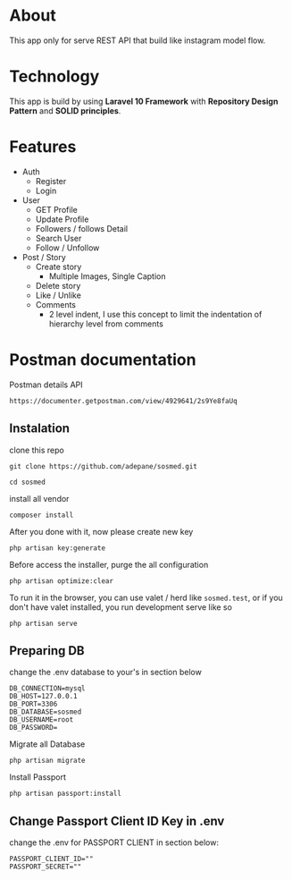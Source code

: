 # About

This app only for serve REST API that build like instagram model flow.

# Technology

This app is build by using **Laravel 10 Framework** with **Repository Design Pattern** and **SOLID principles**.

# Features

- Auth
  - Register
  - Login
- User
  - GET Profile
  - Update Profile
  - Followers / follows Detail
  - Search User
  - Follow / Unfollow
- Post / Story
  - Create story
    - Multiple Images, Single Caption
  - Delete story
  - Like / Unlike
  - Comments
    - 2 level indent, I use this concept to limit the indentation of hierarchy level from comments


# Postman documentation

Postman details API
```
https://documenter.getpostman.com/view/4929641/2s9Ye8faUq
```

## Instalation

clone this repo
```
git clone https://github.com/adepane/sosmed.git
```

```
cd sosmed
```

install all vendor
```
composer install
```

After you done with it, now please create new key
```
php artisan key:generate
```

Before access the installer, purge the all configuration
```
php artisan optimize:clear
```

To run it in the browser, you can use valet / herd like `sosmed.test`, or if you don't have valet installed, you run development serve like so
```
php artisan serve
```

## Preparing DB
change the .env database to your's in section below
```
DB_CONNECTION=mysql
DB_HOST=127.0.0.1
DB_PORT=3306
DB_DATABASE=sosmed
DB_USERNAME=root
DB_PASSWORD=
```

Migrate all Database
```
php artisan migrate
```

Install Passport
```
php artisan passport:install
```

## Change Passport Client ID Key in .env

change the .env for PASSPORT CLIENT in section below:
```
PASSPORT_CLIENT_ID=""
PASSPORT_SECRET=""
```

